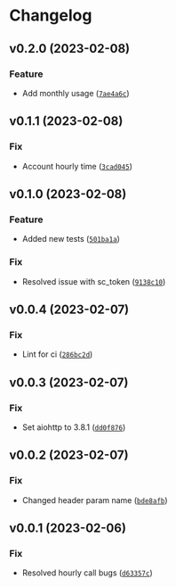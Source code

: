# Changelog

<!--next-version-placeholder-->

## v0.2.0 (2023-02-08)
### Feature
* Add monthly usage ([`7ae4a6c`](https://github.com/Lash-L/southern_company_api/commit/7ae4a6c7a00190ff91378723170a517439a69212))

## v0.1.1 (2023-02-08)
### Fix
* Account hourly time ([`3cad045`](https://github.com/Lash-L/southern_company_api/commit/3cad0451a3cc23e5e3e5ddc8bd1187aeefd5d7a7))

## v0.1.0 (2023-02-08)
### Feature
* Added new tests ([`501ba1a`](https://github.com/Lash-L/southern_company_api/commit/501ba1a67bd5cd3459bafcc9f65beac547f7fbd5))

### Fix
* Resolved issue with sc_token ([`9138c10`](https://github.com/Lash-L/southern_company_api/commit/9138c10610f359fdaa9fe712fdd870ee7d8cf6e9))

## v0.0.4 (2023-02-07)
### Fix
* Lint for ci ([`286bc2d`](https://github.com/Lash-L/southern_company_api/commit/286bc2d7474da1d9478e63828b137d439e0dccc1))

## v0.0.3 (2023-02-07)
### Fix
* Set aiohttp to 3.8.1 ([`dd0f876`](https://github.com/Lash-L/southern_company_api/commit/dd0f876eed8a25aff19e79950e700effc68c3697))

## v0.0.2 (2023-02-07)
### Fix
* Changed header param name ([`bde8afb`](https://github.com/Lash-L/southern_company_api/commit/bde8afb8b1dfb8dbea77f2831182d19c21d5183c))

## v0.0.1 (2023-02-06)
### Fix
* Resolved hourly call bugs ([`d63357c`](https://github.com/Lash-L/southern_company_api/commit/d63357ca8b806381a060f4d1fa2d683d0e678d1c))
